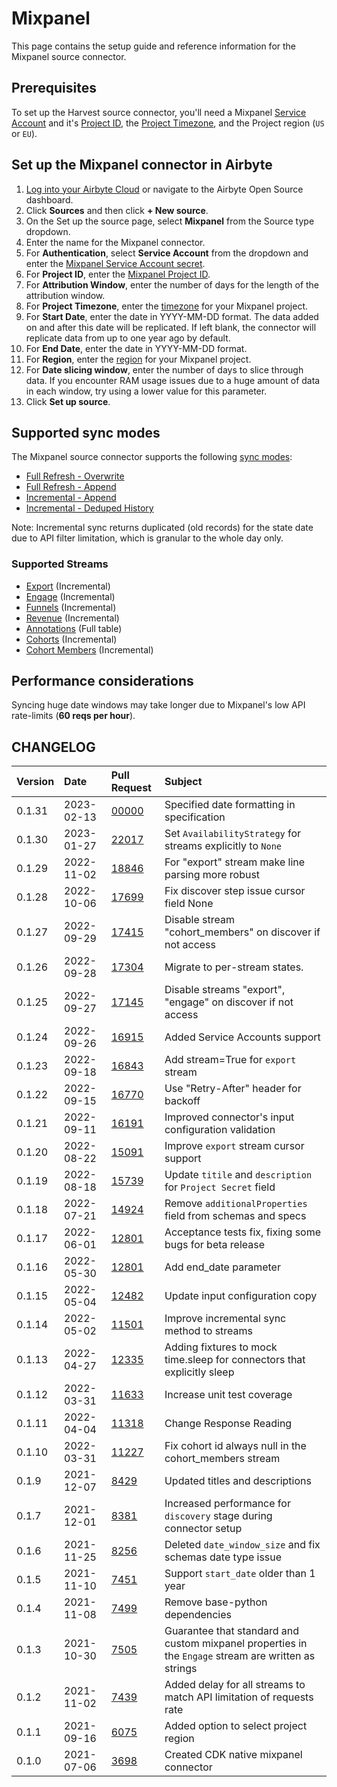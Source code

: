 # Mixpanel

This page contains the setup guide and reference information for the Mixpanel source connector.

## Prerequisites

To set up the Harvest source connector, you'll need a Mixpanel [Service Account](https://developer.mixpanel.com/reference/service-accounts) and it's [Project ID](https://help.mixpanel.com/hc/en-us/articles/115004490503-Project-Settings#project-id), the [Project Timezone](https://help.mixpanel.com/hc/en-us/articles/115004547203-Manage-Timezones-for-Projects-in-Mixpanel), and the Project region (`US` or `EU`).

## Set up the Mixpanel connector in Airbyte

1. [Log into your Airbyte Cloud](https://cloud.airbyte.io/workspaces) or navigate to the Airbyte Open Source dashboard.
2. Click **Sources** and then click **+ New source**.
3. On the Set up the source page, select **Mixpanel** from the Source type dropdown.
4. Enter the name for the Mixpanel connector.
5. For **Authentication**, select **Service Account** from the dropdown and enter the [Mixpanel Service Account secret](https://developer.mixpanel.com/reference/service-accounts).
6. For **Project ID**, enter the [Mixpanel Project ID](https://help.mixpanel.com/hc/en-us/articles/115004490503-Project-Settings#project-id).
7. For **Attribution Window**, enter the number of days for the length of the attribution window.
8. For **Project Timezone**, enter the [timezone](https://help.mixpanel.com/hc/en-us/articles/115004547203-Manage-Timezones-for-Projects-in-Mixpanel) for your Mixpanel project.
9. For **Start Date**, enter the date in YYYY-MM-DD format. The data added on and after this date will be replicated. If left blank, the connector will replicate data from up to one year ago by default.
10. For **End Date**, enter the date in YYYY-MM-DD format. 
11. For **Region**, enter the [region](https://help.mixpanel.com/hc/en-us/articles/360039135652-Data-Residency-in-EU) for your Mixpanel project.
12. For **Date slicing window**, enter the number of days to slice through data. If you encounter RAM usage issues due to a huge amount of data in each window, try using a lower value for this parameter.
13. Click **Set up source**.

## Supported sync modes
The Mixpanel source connector supports the following [sync modes](https://docs.airbyte.com/cloud/core-concepts#connection-sync-modes):

* [Full Refresh - Overwrite](https://docs.airbyte.com/understanding-airbyte/glossary#full-refresh-sync)
* [Full Refresh - Append](https://docs.airbyte.com/understanding-airbyte/connections/full-refresh-append)
* [Incremental - Append](https://docs.airbyte.com/understanding-airbyte/connections/incremental-append)
* [Incremental - Deduped History](https://docs.airbyte.com/understanding-airbyte/connections/incremental-deduped-history)

Note: Incremental sync returns duplicated \(old records\) for the state date due to API filter limitation, which is granular to the whole day only.

### Supported Streams

* [Export](https://developer.mixpanel.com/reference/raw-event-export) \(Incremental\)
* [Engage](https://developer.mixpanel.com/reference/engage-query) \(Incremental\)
* [Funnels](https://developer.mixpanel.com/reference/funnels-query) \(Incremental\)
* [Revenue](https://developer.mixpanel.com/reference/engage-query) \(Incremental\)
* [Annotations](https://developer.mixpanel.com/reference/overview-1) \(Full table\)
* [Cohorts](https://developer.mixpanel.com/reference/cohorts-list) \(Incremental\)
* [Cohort Members](https://developer.mixpanel.com/reference/engage-query) \(Incremental\)

## Performance considerations

Syncing huge date windows may take longer due to Mixpanel's low API rate-limits \(**60 reqs per hour**\).

## CHANGELOG

| Version | Date       | Pull Request                                             | Subject                                                                                              |
|:--------| :--------- | :------------------------------------------------------- | :--------------------------------------------------------------------------------------------------- |
| 0.1.31  | 2023-02-13 | [00000](https://github.com/airbytehq/airbyte/pull/00000) | Specified date formatting in specification                                                     |
| 0.1.30  | 2023-01-27 | [22017](https://github.com/airbytehq/airbyte/pull/22017) | Set `AvailabilityStrategy` for streams explicitly to `None`                                                     |
| 0.1.29  | 2022-11-02 | [18846](https://github.com/airbytehq/airbyte/pull/18846) | For "export" stream make line parsing more robust                                                    |
| 0.1.28  | 2022-10-06 | [17699](https://github.com/airbytehq/airbyte/pull/17699) | Fix discover step issue cursor field None                                                            |
| 0.1.27  | 2022-09-29 | [17415](https://github.com/airbytehq/airbyte/pull/17415) | Disable stream "cohort_members" on discover if not access                                            |
| 0.1.26  | 2022-09-28 | [17304](https://github.com/airbytehq/airbyte/pull/17304) | Migrate to per-stream states.                                                                        |
| 0.1.25  | 2022-09-27 | [17145](https://github.com/airbytehq/airbyte/pull/17145) | Disable streams "export", "engage" on discover if not access                                         |
| 0.1.24  | 2022-09-26 | [16915](https://github.com/airbytehq/airbyte/pull/16915) | Added Service Accounts support                                                                       |
| 0.1.23  | 2022-09-18 | [16843](https://github.com/airbytehq/airbyte/pull/16843) | Add stream=True for `export` stream                                                                  |
| 0.1.22  | 2022-09-15 | [16770](https://github.com/airbytehq/airbyte/pull/16770) | Use "Retry-After" header for backoff                                                                 |
| 0.1.21  | 2022-09-11 | [16191](https://github.com/airbytehq/airbyte/pull/16191) | Improved connector's input configuration validation                                                  |
| 0.1.20  | 2022-08-22 | [15091](https://github.com/airbytehq/airbyte/pull/15091) | Improve `export` stream cursor support                                                               |
| 0.1.19  | 2022-08-18 | [15739](https://github.com/airbytehq/airbyte/pull/15739) | Update `titile` and `description` for `Project Secret` field                                         |
| 0.1.18  | 2022-07-21 | [14924](https://github.com/airbytehq/airbyte/pull/14924) | Remove `additionalProperties` field from schemas and specs                                           |
| 0.1.17  | 2022-06-01 | [12801](https://github.com/airbytehq/airbyte/pull/13372) | Acceptance tests fix, fixing some bugs for beta release                                              |
| 0.1.16  | 2022-05-30 | [12801](https://github.com/airbytehq/airbyte/pull/12801) | Add end_date parameter                                                                               |
| 0.1.15  | 2022-05-04 | [12482](https://github.com/airbytehq/airbyte/pull/12482) | Update input configuration copy                                                                      |
| 0.1.14  | 2022-05-02 | [11501](https://github.com/airbytehq/airbyte/pull/11501) | Improve incremental sync method to streams                                                           |
| 0.1.13  | 2022-04-27 | [12335](https://github.com/airbytehq/airbyte/pull/12335) | Adding fixtures to mock time.sleep for connectors that explicitly sleep                              |
| 0.1.12  | 2022-03-31 | [11633](https://github.com/airbytehq/airbyte/pull/11633) | Increase unit test coverage                                                                          |
| 0.1.11  | 2022-04-04 | [11318](https://github.com/airbytehq/airbyte/pull/11318) | Change Response Reading                                                                              |
| 0.1.10  | 2022-03-31 | [11227](https://github.com/airbytehq/airbyte/pull/11227) | Fix cohort id always null in the cohort_members stream                                               |
| 0.1.9   | 2021-12-07 | [8429](https://github.com/airbytehq/airbyte/pull/8578)   | Updated titles and descriptions                                                                      |
| 0.1.7   | 2021-12-01 | [8381](https://github.com/airbytehq/airbyte/pull/8381)   | Increased performance for `discovery` stage during connector setup                                   |
| 0.1.6   | 2021-11-25 | [8256](https://github.com/airbytehq/airbyte/issues/8256) | Deleted `date_window_size` and fix schemas date type issue                                           |
| 0.1.5   | 2021-11-10 | [7451](https://github.com/airbytehq/airbyte/issues/7451) | Support `start_date` older than 1 year                                                               |
| 0.1.4   | 2021-11-08 | [7499](https://github.com/airbytehq/airbyte/pull/7499)   | Remove base-python dependencies                                                                      |
| 0.1.3   | 2021-10-30 | [7505](https://github.com/airbytehq/airbyte/issues/7505) | Guarantee that standard and custom mixpanel properties in the `Engage` stream are written as strings |
| 0.1.2   | 2021-11-02 | [7439](https://github.com/airbytehq/airbyte/issues/7439) | Added delay for all streams to match API limitation of requests rate                                 |
| 0.1.1   | 2021-09-16 | [6075](https://github.com/airbytehq/airbyte/issues/6075) | Added option to select project region                                                                |
| 0.1.0   | 2021-07-06 | [3698](https://github.com/airbytehq/airbyte/issues/3698) | Created CDK native mixpanel connector                                                                |


